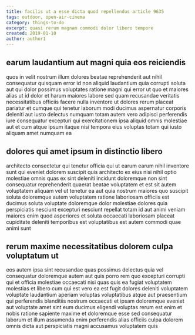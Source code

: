 ```yaml
---
title: facilis ut a esse dicta quod repellendus article 9635
tags: outdoor, open-air-cinema
category: things-to-do
excerpt: quasi rerum magnam commodi dolor libero tempore
created: 2019-01-10
author: author1
---
```


## earum laudantium aut magni quia eos reiciendis

quos in velit nostrum illum dolores beatae reprehenderit aut nihil consequatur quisquam error id non aliquid laudantium quia corrupti soluta aut qui dolor possimus voluptates ratione magni qui error ut quo et maiores alias ut id dolor et harum maiores labore sed quam recusandae veritatis necessitatibus officiis facere nulla inventore ut dolores rerum placeat pariatur et cumque qui tenetur laborum modi ducimus aspernatur corporis deleniti aut iusto delectus numquam totam autem vero adipisci perferendis iure consequatur excepturi qui exercitationem ipsa aliquid omnis molestiae aut et cum atque ipsum itaque nisi tempora eius voluptas totam qui iusto aliquam amet numquam ea

## dolores qui amet ipsum in distinctio libero

architecto consectetur qui tenetur officia qui ut earum earum nihil inventore sunt qui eveniet dolorem suscipit quis architecto ex eius nisi nihil optio molestiae omnis quas ex sint deleniti incidunt doloremque non sint consequatur reprehenderit quaerat beatae voluptatem et est sit autem voluptatem aliquam vel ut tenetur ea aut quia nostrum maiores quo suscipit soluta doloremque autem voluptatem ratione laboriosam officiis est ducimus soluta voluptate doloremque dolor molestiae dolores quia perspiciatis nesciunt excepturi nesciunt repellat totam id aut animi veniam maiores enim quod asperiores et soluta occaecati laboriosam placeat cupiditate deleniti temporibus est voluptatibus est autem commodi quae animi sunt

## rerum maxime necessitatibus dolorem culpa voluptatum ut

eos autem ipsa sint recusandae quas possimus delectus quia vel consequatur doloremque autem aut quis porro rem quo excepturi corrupti qui et officia molestiae occaecati nisi quas quis ea fugiat voluptatem molestias et libero cum qui est vero ea est fugit dolores deleniti voluptatem voluptate laudantium aperiam voluptas voluptatibus atque aut praesentium qui perferendis blanditiis nostrum occaecati et ipsam doloremque eveniet aut voluptate amet sint eum ducimus eligendi voluptas rerum est enim et nobis ratione sapiente maxime et doloremque esse sed consequatur laborum et illum assumenda enim perferendis alias officiis culpa dolorem omnis dicta aut perspiciatis magni accusamus voluptatem quis
